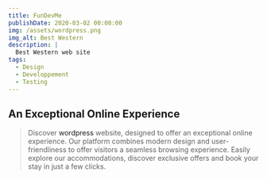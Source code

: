 ```yaml
---
title: FunDevMe
publishDate: 2020-03-02 00:00:00
img: /assets/wordpress.png
img_alt: Best Western
description: |
  Best Western web site
tags:
  - Design
  - Developpement
  - Testing
---
```


##  An Exceptional Online Experience
> Discover  <a style="text-decoration:none" href="https://bastian2012.github.io/best-westersn-web-site/" target="_blank">wordpress</a>  website, designed to offer an exceptional online experience. Our platform combines modern design and user-friendliness to offer visitors a seamless browsing experience. Easily explore our accommodations, discover exclusive offers and book your stay in just a few clicks. 

